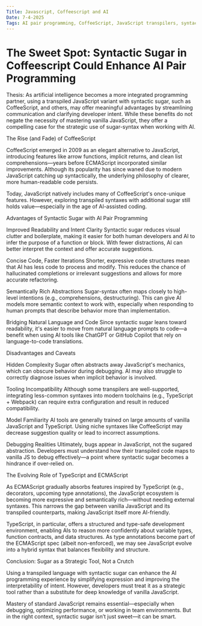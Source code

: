 ```yaml
---
Title: Javascript, Coffeescript and AI
Date: 7-4-2025
Tags: AI pair programming, CoffeeScript, JavaScript transpilers, syntactic sugar, TypeScript, ECMAScript, code readability, debugging
---
```


# The Sweet Spot: Syntactic Sugar in Coffeescript Could Enhance AI Pair Programming

Thesis:
As artificial intelligence becomes a more integrated programming partner, using a transpiled JavaScript variant with syntactic sugar, such as CoffeeScript, and others, may offer meaningful advantages by streamlining communication and clarifying developer intent. While these benefits do not negate the necessity of mastering vanilla JavaScript, they offer a compelling case for the strategic use of sugar-syntax when working with AI.

The Rise (and Fade) of CoffeeScript

CoffeeScript emerged in 2009 as an elegant alternative to JavaScript, introducing features like arrow functions, implicit returns, and clean list comprehensions—years before ECMAScript incorporated similar improvements. Although its popularity has since waned due to modern JavaScript catching up syntactically, the underlying philosophy of clearer, more human-readable code persists.

Today, JavaScript natively includes many of CoffeeScript's once-unique features. However, exploring transpiled syntaxes with additional sugar still holds value—especially in the age of AI-assisted coding.

Advantages of Syntactic Sugar with AI Pair Programming

Improved Readability and Intent Clarity
Syntactic sugar reduces visual clutter and boilerplate, making it easier for both human developers and AI to infer the purpose of a function or block. With fewer distractions, AI can better interpret the context and offer accurate suggestions.

Concise Code, Faster Iterations
Shorter, expressive code structures mean that AI has less code to process and modify. This reduces the chance of hallucinated completions or irrelevant suggestions and allows for more accurate refactoring.

Semantically Rich Abstractions
Sugar-syntax often maps closely to high-level intentions (e.g., comprehensions, destructuring). This can give AI models more semantic context to work with, especially when responding to human prompts that describe behavior more than implementation.

Bridging Natural Language and Code
Since syntactic sugar leans toward readability, it's easier to move from natural language prompts to code—a benefit when using AI tools like ChatGPT or GitHub Copilot that rely on language-to-code translations.

Disadvantages and Caveats

Hidden Complexity
Sugar often abstracts away JavaScript's mechanics, which can obscure behavior during debugging. AI may also struggle to correctly diagnose issues when implicit behavior is involved.

Tooling Incompatibility
Although some transpilers are well-supported, integrating less-common syntaxes into modern toolchains (e.g., TypeScript + Webpack) can require extra configuration and result in reduced compatibility.

Model Familiarity
AI tools are generally trained on large amounts of vanilla JavaScript and TypeScript. Using niche syntaxes like CoffeeScript may decrease suggestion quality or lead to incorrect assumptions.

Debugging Realities
Ultimately, bugs appear in JavaScript, not the sugared abstraction. Developers must understand how their transpiled code maps to vanilla JS to debug effectively—a point where syntactic sugar becomes a hindrance if over-relied on.

The Evolving Role of TypeScript and ECMAScript

As ECMAScript gradually absorbs features inspired by TypeScript (e.g., decorators, upcoming type annotations), the JavaScript ecosystem is becoming more expressive and semantically rich—without needing external syntaxes. This narrows the gap between vanilla JavaScript and its transpiled counterparts, making JavaScript itself more AI-friendly.

TypeScript, in particular, offers a structured and type-safe development environment, enabling AIs to reason more confidently about variable types, function contracts, and data structures. As type annotations become part of the ECMAScript spec (albeit non-enforced), we may see JavaScript evolve into a hybrid syntax that balances flexibility and structure.

Conclusion: Sugar as a Strategic Tool, Not a Crutch

Using a transpiled language with syntactic sugar can enhance the AI programming experience by simplifying expression and improving the interpretability of intent. However, developers must treat it as a strategic tool rather than a substitute for deep knowledge of vanilla JavaScript.

Mastery of standard JavaScript remains essential—especially when debugging, optimizing performance, or working in team environments. But in the right context, syntactic sugar isn’t just sweet—it can be smart.